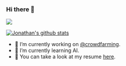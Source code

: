 ### Hi there 👋

<a href="https://www.linkedin.com/in/jonathanrodriguezvaca/"><img src="https://img.shields.io/badge/-LinkedIn-0072b1?style=flat-square&logo=linkedin&logoColor=white"/></a> 

[![Jonathan's github stats](https://github-readme-stats.vercel.app/api?username=jrodva&count_private=true&theme=radical)](https://github.com/jrodva)

- 🔭 I’m currently working on [@crowdfarming](https://crowdfarming.com).
- 🌱 I’m currently learning AI.
- 📝 You can take a look at my resume [here](https://drive.google.com/file/d/1Xq8jxMt7BpRYFO-FulDHLZl4j62R9uK6/view?usp=sharing).
